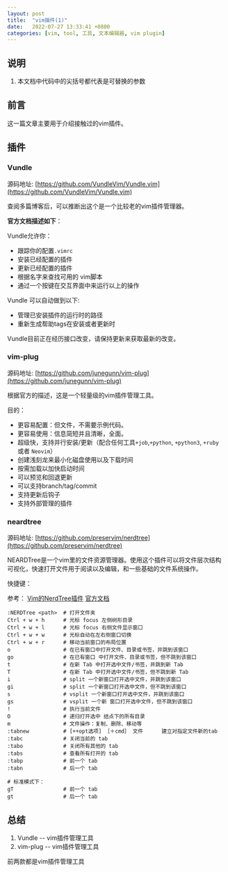 ```yaml
---
layout: post
title:  "vim插件(1)"
date:   2022-07-27 13:33:41 +0800
categories: [vim, tool, 工具, 文本编辑器, vim plugin]
---
```


## 说明

1. 本文档中代码中的尖括号都代表是可替换的参数

## 前言

这一篇文章主要用于介绍接触过的vim插件。

## 插件

### Vundle

源码地址: [https://github.com/VundleVim/Vundle.vim](https://github.com/VundleVim/Vundle.vim)

查阅多篇博客后，可以推断出这个是一个比较老的vim插件管理器。

**官方文档描述如下**：

Vundle允许你：
- 跟踪你的配置`.vimrc`
- 安装已经配置的插件
- 更新已经配置的插件
- 根据名字来查找可用的 vim脚本
- 通过一个按键在交互界面中来运行以上的操作

Vundle 可以自动做到以下:
- 管理已安装插件的运行时的路径
- 重新生成帮助tags在安装或者更新时

Vundle目前正在经历接口改变，请保持更新来获取最新的改变。 


### vim-plug

源码地址: [https://github.com/junegunn/vim-plug](https://github.com/junegunn/vim-plug)

根据官方的描述，这是一个轻量级的vim插件管理工具。

目的：
- 更容易配置：但文件，不需要示例代码。
- 更容易使用：信息简短并且清晰，全面。
- 超级快，支持并行安装/更新（配合任何工具`+job`,`+python`, `+python3`, `+ruby` 或者 `Neovim`）
- 创建浅刻龙来最小化磁盘使用以及下载时间
- 按需加载以加快启动时间
- 可以预览和回退更新
- 可以支持branch/tag/commit
- 支持更新后钩子
- 支持外部管理的插件

### neardtree

源码地址: [https://github.com/preservim/nerdtree](https://github.com/preservim/nerdtree)

NEARDTree是一个vim里的文件资源管理器。使用这个插件可以将文件层次结构可视化，快速打开文件用于阅读以及编辑，和一些基础的文件系统操作。

快捷键：

参考：
[Vim的NerdTree插件](https://segmentfault.com/a/1190000015143474)
[官方文档](https://github.com/preservim/nerdtree/blob/master/doc/NERDTree.txt)

```
:NERDTree <path>  # 打开文件夹 
Ctrl + w + h      # 光标 focus 左侧树形目录
Ctrl + w + l      # 光标 focus 右侧文件显示窗口
Ctrl + w + w      # 光标自动在左右侧窗口切换
Ctrl + w + r      # 移动当前窗口的布局位置
o                 # 在已有窗口中打开文件、目录或书签，并跳到该窗口
go                # 在已有窗口 中打开文件、目录或书签，但不跳到该窗口
t                 # 在新 Tab 中打开选中文件/书签，并跳到新 Tab
T                 # 在新 Tab 中打开选中文件/书签，但不跳到新 Tab
i                 # split 一个新窗口打开选中文件，并跳到该窗口
gi                # split 一个新窗口打开选中文件，但不跳到该窗口
s                 # vsplit 一个新窗口打开选中文件，并跳到该窗口
gs                # vsplit 一个新 窗口打开选中文件，但不跳到该窗口
!                 # 执行当前文件
O                 # 递归打开选中 结点下的所有目录
m                 # 文件操作：复制、删除、移动等
:tabnew           # [++opt选项] ［＋cmd］ 文件      建立对指定文件新的tab
:tabc             # 关闭当前的 tab
:tabo             # 关闭所有其他的 tab
:tabs             # 查看所有打开的 tab
:tabp             # 前一个 tab
:tabn             # 后一个 tab

# 标准模式下：
gT                # 前一个 tab
gt                # 后一个 tab
```


## 总结

1. Vundle -- vim插件管理工具
2. vim-plug -- vim插件管理工具

前两款都是vim插件管理工具